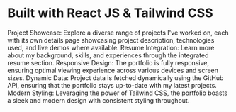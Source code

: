 # Built with React JS & Tailwind CSS

Project Showcase: Explore a diverse range of projects I've worked on, each with its own details page showcasing project description, technologies used, and live demos where available.
Resume Integration: Learn more about my background, skills, and experiences through the integrated resume section.
Responsive Design: The portfolio is fully responsive, ensuring optimal viewing experience across various devices and screen sizes.
Dynamic Data: Project data is fetched dynamically using the GitHub API, ensuring that the portfolio stays up-to-date with my latest projects.
Modern Styling: Leveraging the power of Tailwind CSS, the portfolio boasts a sleek and modern design with consistent styling throughout.
